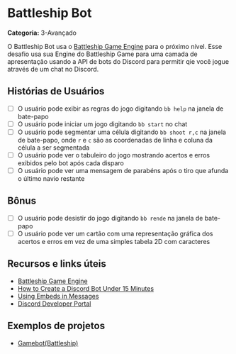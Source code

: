 # Battleship Bot

**Categoria:** 3-Avançado

O Battleship Bot usa o [Battleship Game Engine](./Battleship-Game-Engine.md)
para o próximo nível. Esse desafio usa sua Engine do Battleship Game  para uma camada de apresentação
usando a API de bots do Discord para permitir qie você jogue através de um chat no Discord.

## Histórias de Usuários

- [ ] O usuário pode exibir as regras do jogo digitando `bb help` na janela de bate-papo
- [ ] O usuário pode iniciar um jogo digitando `bb start` no chat
- [ ] O usuário pode segmentar uma célula digitando `bb shoot r,c` na janela de bate-papo, onde `r` e `c` são as coordenadas de linha e coluna da célula a ser segmentada
- [ ] O usuário pode ver o tabuleiro do jogo mostrando acertos e erros exibidos pelo bot após cada disparo
- [ ] O usuário pode ver uma mensagem de parabéns após o tiro que afunda o último navio restante

## Bônus

- [ ] O usuário pode desistir do jogo digitando `bb rende` na janela de bate-papo
- [ ] O usuário pode ver um cartão com uma representação gráfica dos acertos e erros em vez de uma simples tabela 2D com caracteres

## Recursos e links úteis

- [Battleship Game Engine](./Battleship-Game-Engine.md)
- [How to Create a Discord Bot Under 15 Minutes](https://medium.freecodecamp.org/how-to-create-a-discord-bot-under-15-minutes-fb2fd0083844)
- [Using Embeds in Messages](https://anidiots.guide/first-bot/using-embeds-in-messages)
- [Discord Developer Portal](https://discordapp.com/developers/docs/intro)

## Exemplos de projetos

- [Gamebot(Battleship)](https://repl.it/talk/challenge/GameBot-Battleship/8813)
